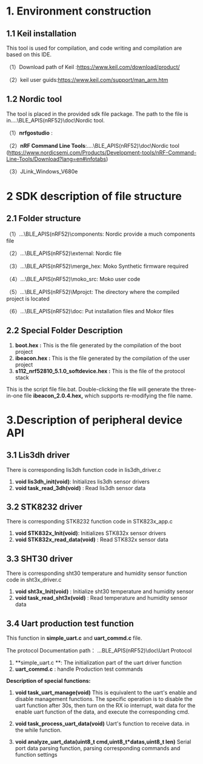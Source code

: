 # 1. Environment construction

## 1.1 Keil installation

This tool is used for compilation, and code writing and compilation are based on this IDE.

（1）Download path of Keil :<https://www.keil.com/download/product/>

（2）keil user guids:<https://www.keil.com/support/man_arm.htm>

## 1.2 Nordic tool

The tool is placed in the provided sdk file package. The path to the file is in....\BLE_APIS(nRF52)\doc\Nordic tool.

（1）**nrfgostudio**  :

（2）**nRF Command Line Tools**:....\BLE_APIS(nRF52)\doc\Nordic tool (https://www.nordicsemi.com/Products/Development-tools/nRF-Command-Line-Tools/Download?lang=en#infotabs)

（3）JLink_Windows_V680e

# 2  SDK description of file structure

## 2.1 Folder structure

（1）\...\BLE_APIS(nRF52)\components:  	Nordic provide a much components file

（2）\...\BLE_APIS(nRF52)\external:  Nordic file

（3）\...\BLE_APIS(nRF52)\merge_hex:  Moko Synthetic firmware required

（4）\...\BLE_APIS(nRF52)\moko_src:  Moko user code

（5）\...\BLE_APIS(nRF52)\Mprojct: The directory where the compiled project is located

（6）\...\BLE_APIS(nRF52)\doc: Put installation files and Mokor files

## 2.2 Special Folder Description

1. **boot.hex :**  This is the file generated by the compilation of the boot project
2. **ibeacon.hex :**   This is the file generated by the compilation of the user project
3. **s112_nrf52810_5.1.0_softdevice.hex :**  This is the file of the protocol stack

This is the script file file.bat.  Double-clicking the file will generate the three-in-one file **ibeacon_2.0.4.hex,** which supports re-modifying the file name.

# 3.Description of peripheral device API

## 3.1 Lis3dh driver

There is corresponding lis3dh function code in lis3dh_driver.c

1. **void lis3dh_init(void)**:   Initializes lis3dh sensor drivers
2. **void task_read_3dh(void)** :   Read lis3dh sensor  data 

## 3.2 STK8232 driver

There is corresponding STK8232 function code in STK823x_app.c

1. **void STK832x_Init(void)**:   Initializes STK832x sensor drivers
2. **void STK832x_read_data(void)** :   Read STK832x sensor data 



## 3.3 SHT30 driver

There is corresponding sht30 temperature and humidity sensor function code in sht3x_driver.c

1. **void sht3x_Init(void)** :  Initialize  sht30 temperature and humidity sensor
2. **void task_read_sht3x(void)**  : Read  temperature and humidity sensor data 

## 3.4 Uart production test function

This function  in **simple_uart.c** and **uart_commd.c**  file.

The  protocol Documentation path： ...BLE_APIS(nRF52)\doc\Uart Protocol

1.   **simple_uart.c **:  The initialization part of the uart driver function
2.  **uart_commd.c** : handle Production test commands 

**Description of special functions:**

1. **void task_uart_manage(void)**
  This is equivalent to the uart's enable and disable management functions. The specific operation is to disable the uart function after 30s, then turn on the RX io interrupt, wait data for the enable uart function of the data, and execute the corresponding cmd.


2. **void task_process_uart_data(void)**
  Uart's function to receive data. in the while function.
3. **void analyze_uart_data(uint8_t cmd,uint8_t*datas,uint8_t len)**
  Serial port data parsing function, parsing corresponding commands and function settings



